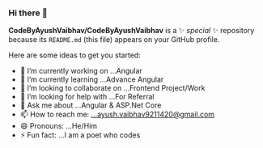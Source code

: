 ### Hi there 👋


**CodeByAyushVaibhav/CodeByAyushVaibhav** is a ✨ _special_ ✨ repository because its `README.md` (this file) appears on your GitHub profile.

Here are some ideas to get you started:

- 🔭 I’m currently working on ...Angular
- 🌱 I’m currently learning ...Advance Angular
- 👯 I’m looking to collaborate on ...Frontend Project/Work
- 🤔 I’m looking for help with ...For Referral
- 💬 Ask me about ...Angular & ASP.Net Core
- 📫 How to reach me: ...ayush.vaibhav9211420@gmail.com
- 😄 Pronouns: ...He/Him
- ⚡ Fun fact: ...I am a poet who codes

